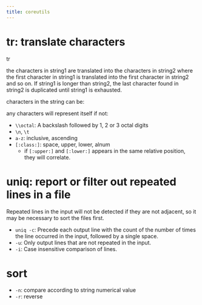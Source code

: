 ```yaml
---
title: coreutils
---
```


# tr: translate characters

tr <string1> <string2>

the characters in string1 are translated into the characters in string2
where the first character in string1 is translated into the first character in string2 and so on.  If string1 is longer than string2,
the last character found in string2 is duplicated until string1 is exhausted.

characters in the string can be:

any characters will represent itself if not:

* `\\octal`: A backslash followed by 1, 2 or 3 octal digits
* `\n`, `\t`
* `a-z`: inclusive, ascending
* `[:class:]`: space, upper, lower, alnum
  - if `[:upper:]` and `[:lower:]` appears in the same relative position, they will correlate.

# uniq: report or filter out repeated lines in a file
Repeated lines in the input will not be detected if they are not adjacent,
so it may be necessary to sort the files first.

* `uniq -c`: Precede each output line with the count of the number of times the line occurred in the input, followed by a single space.
* `-u`: Only output lines that are not repeated in the input.
* `-i`: Case insensitive comparison of lines.

# sort
* `-n`: compare according to string numerical value
* `-r`: reverse
